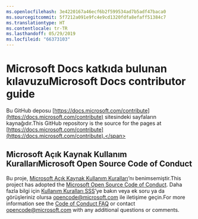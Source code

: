 ```yaml
---
ms.openlocfilehash: 3e4220167a46ecf6b2f599534ad7b5adf47baca0
ms.sourcegitcommit: 5f7212a091e9fc4e9cd1320fdfa8efaff51384c7
ms.translationtype: HT
ms.contentlocale: tr-TR
ms.lasthandoff: 05/29/2019
ms.locfileid: "66373103"
---
```

# <a name="microsoft-docs-contributor-guide"></a><span data-ttu-id="8a86e-101">Microsoft Docs katkıda bulunan kılavuzu</span><span class="sxs-lookup"><span data-stu-id="8a86e-101">Microsoft Docs contributor guide</span></span>

<span data-ttu-id="8a86e-102">Bu GitHub deposu [https://docs.microsoft.com/contribute](https://docs.microsoft.com/contribute) sitesindeki sayfaların kaynağıdır.</span><span class="sxs-lookup"><span data-stu-id="8a86e-102">This GitHub repository is the source for the pages at [https://docs.microsoft.com/contribute](https://docs.microsoft.com/contribute).</span></span> 

## <a name="microsoft-open-source-code-of-conduct"></a><span data-ttu-id="8a86e-103">Microsoft Açık Kaynak Kullanım Kuralları</span><span class="sxs-lookup"><span data-stu-id="8a86e-103">Microsoft Open Source Code of Conduct</span></span>

<span data-ttu-id="8a86e-104">Bu proje, [Microsoft Açık Kaynak Kullanım Kuralları](https://opensource.microsoft.com/codeofconduct/)’nı benimsemiştir.</span><span class="sxs-lookup"><span data-stu-id="8a86e-104">This project has adopted the [Microsoft Open Source Code of Conduct](https://opensource.microsoft.com/codeofconduct/).</span></span>
<span data-ttu-id="8a86e-105">Daha fazla bilgi için [Kullanım Kuralları SSS](https://opensource.microsoft.com/codeofconduct/faq/)’ye bakın veya ek soru ya da görüşleriniz olursa [opencode@microsoft.com](mailto:opencode@microsoft.com) ile iletişime geçin.</span><span class="sxs-lookup"><span data-stu-id="8a86e-105">For more information see the [Code of Conduct FAQ](https://opensource.microsoft.com/codeofconduct/faq/) or contact [opencode@microsoft.com](mailto:opencode@microsoft.com) with any additional questions or comments.</span></span>
